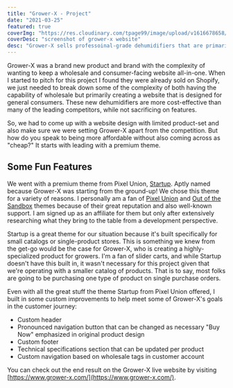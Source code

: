 ```yaml
---
title: "Grower-X - Project"
date: "2021-03-25"
featured: true
coverImg: "https://res.cloudinary.com/tpage99/image/upload/v1616678658/dev/grower-x.png"
coverDesc: "screenshot of grower-x website"
desc: "Grower-X sells professoinal-grade dehumidifiers that are primarily used for growing produce in controlled environments to provide a maximum yield. This website supports a consumer-facing and wholesale website all-in-one!"
---
```


Grower-X was a brand new product and brand with the complexity of wanting to keep a wholesale and consumer-facing website all-in-one. When I started to pitch for this project I found they were already sold on Shopify, we just needed to break down some of the complexity of both having the capability of wholesale but primarily creating a website that is designed for general consumers. These new dehumidifiers are more cost-effective than many of the leading competitors, while not sacrificing on features.  

So, we had to come up with a website design with limited product-set and also make sure we were setting Grower-X apart from the competition. But how do you speak to being more affordable without also coming across as "cheap?" It starts with leading with a premium theme. 

## Some Fun Features
We went with a premium theme from Pixel Union, [Startup](https://pixelunion.net/collections/shopify-themes/products/startup?rfsn=5262081.2222955). Aptly named because Grower-X was starting from the ground-up! We chose this theme for a variety of reasons. I personally am a fan of [Pixel Union](https://pixelunion.net/?rfsn=5262081.2222955) and [Out of the Sandbox](https://outofthesandbox.com/?rfsn=5262081.2222955) themes because of their great reputation and also well-known support. I am signed up as an affiliate for them but only after extensively researching what they bring to the table from a development perspective.  

Startup is a great theme for our situation because it's built specifically for small catalogs or single-product stores. This is something we knew from the get-go would be the case for Grower-X, who is creating a highly-specialized product for growers. I'm a fan of slider carts, and while Startup doesn't have this built in, it wasn't necessary for this project given that we're operating with a smaller catalog of products. That is to say, most folks are going to be purchasing one type of product on single purchase orders. 

Even with all the great stuff the theme Startup from Pixel Union offered, I built in some custom improvements to help meet some of Grower-X's goals in the customer journey: 

- Custom header
- Pronounced navigation button that can be changed as necessary "Buy Now" emphasized in original product design
- Custom footer
- Technical specifications section that can be updated per product  
- Custom navigation based on wholesale tags in customer account

You can check out the end result on the Grower-X live website by visiting [https://www.grower-x.com/](https://www.grower-x.com/).  




